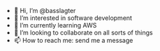 - 👋 Hi, I’m @basslagter
- 👀 I’m interested in software development
- 🌱 I’m currently learning AWS
- 💞️ I’m looking to collaborate on all sorts of things
- 📫 How to reach me: send me a message

<!---
basslagter/basslagter is a ✨ special ✨ repository because its `README.md` (this file) appears on your GitHub profile.
You can click the Preview link to take a look at your changes.
--->
